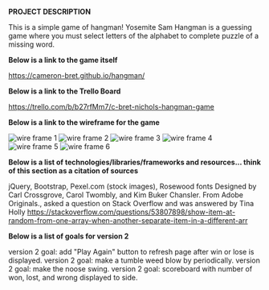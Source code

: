 **PROJECT DESCRIPTION**

This is a simple game of hangman! Yosemite Sam Hangman is a guessing game where you must select letters of the alphabet to complete puzzle of a missing word. 

**Below is a link to the game itself**

https://cameron-bret.github.io/hangman/

**Below is a link to the Trello Board**

https://trello.com/b/b27rfMm7/c-bret-nichols-hangman-game

**Below is a link to the wireframe for the game**

![wire frame 1](hangman/wireframe/IMG_20181214_112304553.jpg)
![wire frame 2](hangman/wireframe/IMG_20181214_112313639.jpg)
![wire frame 3](hangman/wireframe/IMG_20181214_112328159.jpg)
![wire frame 4](hangman/wireframe/IMG_20181214_112341068.jpg)
![wire frame 5](hangman/wireframe/IMG_20181214_112350384.jpg)
![wire frame 6](hangman/wireframe/IMG_20181214_112407171.jpg)

**Below is a list of technologies/libraries/frameworks and resources... think of this section as a citation of sources**

jQuery, Bootstrap, Pexel.com (stock images), Rosewood fonts
Designed by Carl Crossgrove, Carol Twombly, and Kim Buker Chansler. From Adobe Originals., asked a question on Stack Overflow and was answered by Tina Holly https://stackoverflow.com/questions/53807898/show-item-at-random-from-one-array-when-another-separate-item-in-a-different-arr

**Below is a list of goals for version 2**

version 2 goal: add "Play Again" button to refresh page after win or lose is displayed.
version 2 goal: make a tumble weed blow by periodically.
version 2 goal: make the noose swing.
version 2 goal: scoreboard with number of won, lost, and wrong  displayed to side.